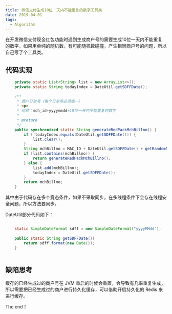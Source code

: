 ```yaml
---
title: 微信支付生成10位一天内不能重复的数字工具类
date: 2019-04-01
tags:
  - Algorithm
---
```


在开发微信支付现金红包功能时遇到生成商户号的需要生成10位一天内不能重复的数字，如果用单纯的随机数，有可能随机数碰撞，产生相同商户号的问题，所以自己写了个工具类。


<!-- more -->


## 代码实现


```Java
    private static List<String> list = new ArrayList<>();
    private static String todayIndex = DateUtil.getSDFFDate();
    
    /**
     * 商户订单号（每个订单号必须唯一）
     * <p>
     * 组成：mch_id+yyyymmdd+10位一天内不能重复的数字
     *
     * @return
     */
    public synchronized static String generateRedPackMchBillno() {
        if (!todayIndex.equals(DateUtil.getSDFFDate())) {
            list.clear();
        }
        String mchBillno = MAC_ID + DateUtil.getSDFFDate() + getRandomNumber();
        if (list.contains(mchBillno)) {
            return generateRedPackMchBillno();
        } else {
            list.add(mchBillno);
            todayIndex = DateUtil.getSDFFDate();
        }
        return mchBillno;
    }
```


其中由于代码存在多个竟态条件，如果不采取同步，在多线程条件下会存在线程安全问题，所以方法要同步。


DateUtil部分代码如下：


```Java

    static SimpleDateFormat sdff = new SimpleDateFormat("yyyyMMdd");
    
    public static String getSDFFDate(){
        return sdff.format(new Date());
    }
    
```


## 缺陷思考


缓存的已经生成过的商户号在 JVM 重启的时候会重置，会导致有几率重复生成，所以需要把已经生成过的商户进行持久化缓存，可以借助开启持久化的 Redis 来进行缓存。



The end！
